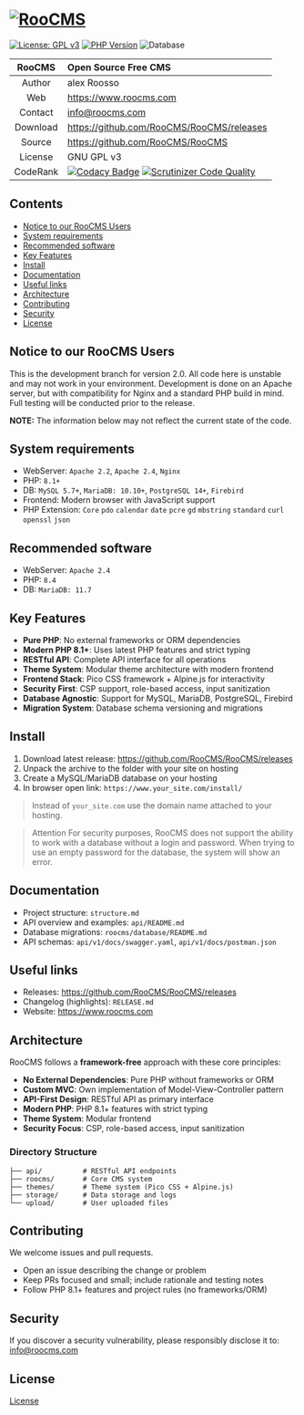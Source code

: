 
[![RooCMS](https://dev.roocms.com/skin/default/img/logo.png)](https://www.roocms.com)
===============================
 [![License: GPL v3](https://img.shields.io/badge/License-GPL%20v3-blue.svg)](https://www.gnu.org/licenses/gpl-3.0)
[![PHP Version](https://img.shields.io/badge/PHP-8.1%2B-blue)](https://www.php.net/)
![Database](https://img.shields.io/badge/DB-MySQL%20%7C%20PostgreSQL%20%7C%20Firebird-orange)

| RooCMS   | Open Source Free CMS                              |
|:--------:|:--------------------------------------------------|
| Author   | alex Roosso                                       |
| Web      | https://www.roocms.com                            |
| Contact  | info@roocms.com                                   |
| Download | https://github.com/RooCMS/RooCMS/releases         |
| Source   | https://github.com/RooCMS/RooCMS                  |
| License  | GNU GPL v3                                        |
| CodeRank | [![Codacy Badge](https://app.codacy.com/project/badge/Grade/e9c0df8a7bd5445eb45fc727bf0cd8c4)](https://www.codacy.com/gh/RooCMS/RooCMS/dashboard?utm_source=github.com&amp;utm_medium=referral&amp;utm_content=RooCMS/RooCMS&amp;utm_campaign=Badge_Grade)  [![Scrutinizer Code Quality](https://scrutinizer-ci.com/g/RooCMS/RooCMS/badges/quality-score.png?b=master)](https://scrutinizer-ci.com/g/RooCMS/RooCMS/?branch=master)                                      |

Contents
--------
- [Notice to our RooCMS Users](#notice-to-our-roocms-users)
- [System requirements](#system-requirements)
- [Recommended software](#recommended-software)
- [Key Features](#key-features)
- [Install](#install)
- [Documentation](#documentation)
- [Useful links](#useful-links)
- [Architecture](#architecture)
- [Contributing](#contributing)
- [Security](#security)
- [License](#license)

Notice to our RooCMS Users
-------------------
This is the development branch for version 2.0. All code here is unstable and may not work in your environment. Development is done on an Apache server, but with compatibility for Nginx and a standard PHP build in mind. Full testing will be conducted prior to the release.

**NOTE:** The information below may not reflect the current state of the code.

System requirements
-------------------
 - WebServer:	`Apache 2.2`, `Apache 2.4`, `Nginx`
 - PHP:		`8.1+`
 - DB:		`MySQL 5.7+`, `MariaDB: 10.10+`, `PostgreSQL 14+`, `Firebird`
 - Frontend:	Modern browser with JavaScript support
 - PHP Extension: 
	`Core`
	`pdo`
	`calendar`
	`date`
	`pcre`
	`gd`
	`mbstring`
	`standard`
	`curl`
	`openssl`
	`json`
	
Recommended software
--------------------
 - WebServer:	`Apache 2.4`
 - PHP:		`8.4`
 - DB:		`MariaDB: 11.7`

Key Features
------------
- **Pure PHP**: No external frameworks or ORM dependencies
- **Modern PHP 8.1+**: Uses latest PHP features and strict typing
- **RESTful API**: Complete API interface for all operations
- **Theme System**: Modular theme architecture with modern frontend
- **Frontend Stack**: Pico CSS framework + Alpine.js for interactivity
- **Security First**: CSP support, role-based access, input sanitization
- **Database Agnostic**: Support for MySQL, MariaDB, PostgreSQL, Firebird
- **Migration System**: Database schema versioning and migrations

Install
-------
1. Download latest release: https://github.com/RooCMS/RooCMS/releases
2. Unpack the archive to the folder with your site on hosting
3. Create a MySQL/MariaDB database on your hosting
4. In browser open link: `https://www.your_site.com/install/`

> Instead of `your_site.com` use the domain name attached to your hosting.

> Attention
> For security purposes, RooCMS does not support the ability to work with a database without a login and password. When trying to use an empty password for the database, the system will show an error.



Documentation
-------------
- Project structure: `structure.md`
- API overview and examples: `api/README.md`
- Database migrations: `roocms/database/README.md`
- API schemas: `api/v1/docs/swagger.yaml`, `api/v1/docs/postman.json`

Useful links
------------
- Releases: https://github.com/RooCMS/RooCMS/releases
- Changelog (highlights): `RELEASE.md`
- Website: https://www.roocms.com

Architecture
------------
RooCMS follows a **framework-free** approach with these core principles:

- **No External Dependencies**: Pure PHP without frameworks or ORM
- **Custom MVC**: Own implementation of Model-View-Controller pattern  
- **API-First Design**: RESTful API as primary interface
- **Modern PHP**: PHP 8.1+ features with strict typing
- **Theme System**: Modular frontend
- **Security Focus**: CSP, role-based access, input sanitization

### Directory Structure
```
├── api/          # RESTful API endpoints
├── roocms/       # Core CMS system
├── themes/       # Theme system (Pico CSS + Alpine.js)
├── storage/      # Data storage and logs
└── upload/       # User uploaded files
```

Contributing
------------
We welcome issues and pull requests.
- Open an issue describing the change or problem
- Keep PRs focused and small; include rationale and testing notes
- Follow PHP 8.1+ features and project rules (no frameworks/ORM)

Security
--------
If you discover a security vulnerability, please responsibly disclose it to: info@roocms.com

License
-------
[License](https://gplv3.fsf.org/)